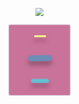 <p align=center><a href="https://opensource.org/licenses/MIT"><img src="https://img.shields.io/badge/License-MIT-dae1e7.svg"></a></p>
<p align=center><img src=./logo_light.svg></p>

